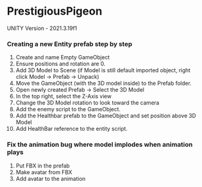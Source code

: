# PrestigiousPigeon

UNITY Version - 2021.3.19f1

### Creating a new Entity prefab step by step
1. Create and name Empty GameObject
2. Ensure positions and rotation are 0. 
3. Add 3D Model to Scene (if Model is still default imported object, right click Model -> Prefab -> Unpack)
4. Move the GameObject (with the 3D model inside) to the Prefab folder.
5. Open newly created Prefab -> Select the 3D Model
6. In the top right, select the Z-Axis view
7. Change the 3D Model rotation to look toward the camera
8. Add the enemy script to the GameObject.
9. Add the Healthbar prefab to the GameObject and set position above 3D Model
10. Add HealthBar reference to the entity script.

### Fix the animation bug where model implodes when animation plays
1. Put FBX in the prefab
2. Make avatar from FBX
3. Add avatar to the animation
